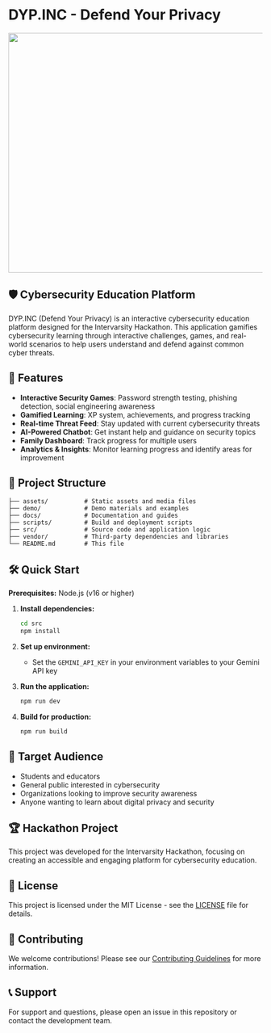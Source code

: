 # DYP.INC - Defend Your Privacy

<div align="center">
<img width="1200" height="475" alt="DYP.INC Banner" src="https://github.com/user-attachments/assets/0aa67016-6eaf-458a-adb2-6e31a0763ed6" />
</div>

## 🛡️ Cybersecurity Education Platform

DYP.INC (Defend Your Privacy) is an interactive cybersecurity education platform designed for the Intervarsity Hackathon. This application gamifies cybersecurity learning through interactive challenges, games, and real-world scenarios to help users understand and defend against common cyber threats.

## 🚀 Features

- **Interactive Security Games**: Password strength testing, phishing detection, social engineering awareness
- **Gamified Learning**: XP system, achievements, and progress tracking
- **Real-time Threat Feed**: Stay updated with current cybersecurity threats
- **AI-Powered Chatbot**: Get instant help and guidance on security topics
- **Family Dashboard**: Track progress for multiple users
- **Analytics & Insights**: Monitor learning progress and identify areas for improvement

## 📁 Project Structure

```
├── assets/          # Static assets and media files
├── demo/            # Demo materials and examples
├── docs/            # Documentation and guides
├── scripts/         # Build and deployment scripts
├── src/             # Source code and application logic
├── vendor/          # Third-party dependencies and libraries
└── README.md        # This file
```

## 🛠️ Quick Start

**Prerequisites:** Node.js (v16 or higher)

1. **Install dependencies:**
   ```bash
   cd src
   npm install
   ```

2. **Set up environment:**
   - Set the `GEMINI_API_KEY` in your environment variables to your Gemini API key

3. **Run the application:**
   ```bash
   npm run dev
   ```

4. **Build for production:**
   ```bash
   npm run build
   ```

## 🎯 Target Audience

- Students and educators
- General public interested in cybersecurity
- Organizations looking to improve security awareness
- Anyone wanting to learn about digital privacy and security

## 🏆 Hackathon Project

This project was developed for the Intervarsity Hackathon, focusing on creating an accessible and engaging platform for cybersecurity education.

## 📄 License

This project is licensed under the MIT License - see the [LICENSE](LICENSE) file for details.

## 🤝 Contributing

We welcome contributions! Please see our [Contributing Guidelines](docs/CONTRIBUTING.md) for more information.

## 📞 Support

For support and questions, please open an issue in this repository or contact the development team.
